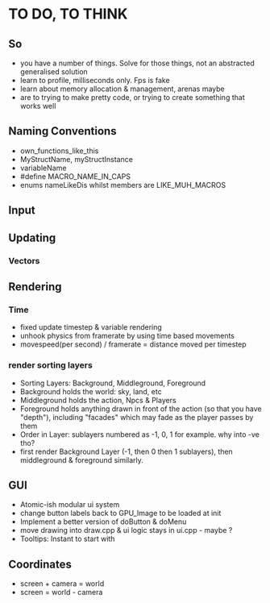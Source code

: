 # TO DO, TO THINK

## So

- you have a number of things. Solve for those things, not an abstracted generalised solution
- learn to profile, milliseconds only. Fps is fake
- learn about memory allocation & management, arenas maybe
- are to trying to make pretty code, or trying to create something that works well

## Naming Conventions

- own_functions_like_this
- MyStructName, myStructInstance
- variableName
- #define MACRO_NAME_IN_CAPS
- enums nameLikeDis whilst members are LIKE_MUH_MACROS

## Input

## Updating

### Vectors

## Rendering

### Time

- fixed update timestep & variable rendering
- unhook physics from framerate by using time based movements
- movespeed(per second) / framerate = distance moved per timestep

### render sorting layers

- Sorting Layers: Background, Middleground, Foreground
- Background holds the world: sky, land, etc
- Middleground holds the action, Npcs & Players
- Foreground holds anything drawn in front of the action (so that you have "depth"), including "facades" which may fade as the player passes by them
- Order in Layer: sublayers numbered as -1, 0, 1 for example. why into -ve tho?
- first render Background Layer (-1, then 0 then 1 sublayers), then middleground & foreground similarly.

## GUI

- Atomic-ish modular ui system
- change button labels back to GPU_Image to be loaded at init
- Implement a better version of doButton & doMenu
- move drawing into draw.cpp & ui logic stays in ui.cpp - maybe ?
- Tooltips: Instant to start with

## Coordinates

- screen + camera = world
- screen = world - camera
